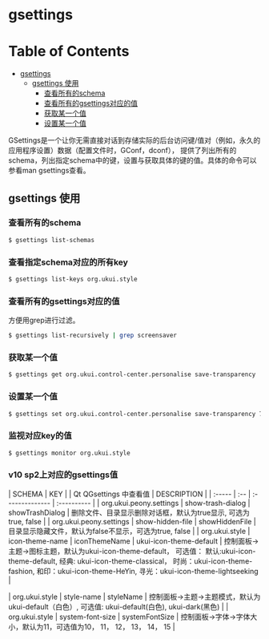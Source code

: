 # gsettings
Table of Contents
=================

* [gsettings](#gsettings)
   * [gsettings 使用](#gsettings-使用)
      * [查看所有的schema](#查看所有的schema)
      * [查看所有的gsettings对应的值](#查看所有的gsettings对应的值)
      * [获取某一个值](#获取某一个值)
      * [设置某一个值](#设置某一个值)

GSettings是一个让你无需直接对话到存储实际的后台访问键/值对（例如，永久的应用程序设置）数据（配置文件时，GConf，dconf），
提供了列出所有的schema，列出指定schema中的键，设置与获取具体的键的值。具体的命令可以参看man gsettings查看。

## gsettings 使用
### 查看所有的schema
```bash
$ gsettings list-schemas
```

### 查看指定schema对应的所有key
```bash
$ gsettings list-keys org.ukui.style
```

### 查看所有的gsettings对应的值
方便用grep进行过滤。
```bash
$ gsettings list-recursively | grep screensaver
```

### 获取某一个值
```bash
$ gsettings get org.ukui.control-center.personalise save-transparency
```

### 设置某一个值
```bash
$ gsettings set org.ukui.control-center.personalise save-transparency 75
```

### 监视对应key的值
```bash
$ gsettings monitor org.ukui.style
```

### v10 sp2上对应的gsettings值
| SCHEMA | KEY | | Qt QGsettings 中查看值 | DESCRIPTION |
| :----- | :-- | :-------------- | :---------- |
| org.ukui.peony.settings | show-trash-dialog | showTrashDialog | 删除文件、目录显示删除对话框，默认为true显示, 可选为true, false |
| org.ukui.peony.settings | show-hidden-file | showHiddenFile | 目录显示隐藏文件，默认为false不显示，可选为true, false |
| org.ukui.style | icon-theme-name | iconThemeName | ukui-icon-theme-default | 控制面板->主题->图标主题，默认为ukui-icon-theme-default，
        可选值： 默认:ukui-icon-theme-default, 经典: ukui-icon-theme-classical， 时尚：ukui-icon-theme-fashion, 和印：ukui-icon-theme-HeYin, 寻光：ukui-icon-theme-lightseeking |

| org.ukui.style | style-name | styleName | 控制面板->主题->主题模式，默认为ukui-default（白色）, 可选值: ukui-default(白色), ukui-dark(黑色) |
| org.ukui.style | system-font-size | systemFontSize | 控制面板->字体->字体大小，默认为11，可选值为10， 11， 12， 13， 14， 15 |
